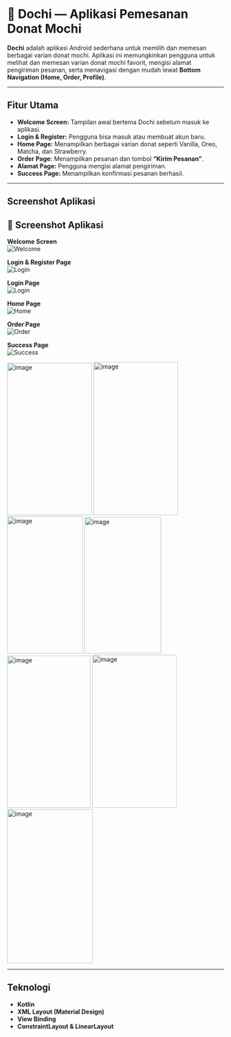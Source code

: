 # 🍩 Dochi — Aplikasi Pemesanan Donat Mochi

**Dochi** adalah aplikasi Android sederhana untuk memilih dan memesan berbagai varian donat mochi. Aplikasi ini memungkinkan pengguna untuk melihat dan memesan varian donat mochi favorit, mengisi alamat pengiriman pesanan, serta menavigasi dengan mudah lewat **Bottom Navigation (Home, Order, Profile)**.

---

## Fitur Utama

* **Welcome Screen:** Tampilan awal bertema Dochi sebelum masuk ke aplikasi.
* **Login & Register:** Pengguna bisa masuk atau membuat akun baru.
* **Home Page:** Menampilkan berbagai varian donat seperti Vanilla, Oreo, Matcha, dan Strawberry.
* **Order Page:** Menampilkan pesanan dan tombol **“Kirim Pesanan”**.
* **Alamat Page:** Pengguna mengisi alamat pengiriman.
* **Success Page:** Menampilkan konfirmasi pesanan berhasil.

---

## Screenshot Aplikasi

## 📱 Screenshot Aplikasi

**Welcome Screen**  
![Welcome](<img width="197" height="354" alt="image" src="https://github.com/user-attachments/assets/e287956f-91e6-43ec-8b1c-ef86bc65a272" />)

**Login & Register Page**  
![Login](<img width="161" height="291" alt="image" src="https://github.com/user-attachments/assets/0fd519c8-ee71-4e82-863a-e57d1f386a77" />)

**Login Page**  
![Login](<img width="197" height="353" alt="image" src="https://github.com/user-attachments/assets/102b65e5-c0f1-4eca-9d28-a24f6a5e8a69" />)

**Home Page**  
![Home](screenshots/home.png)

**Order Page**  
![Order](screenshots/order.png)

**Success Page**  
![Success](screenshots/success.png)






<img width="197" height="353" alt="image" src="https://github.com/user-attachments/assets/102b65e5-c0f1-4eca-9d28-a24f6a5e8a69" />

<img width="196" height="355" alt="image" src="https://github.com/user-attachments/assets/c4eda3b4-12a1-4c0c-8ac7-9579057bf684" />

<img width="176" height="318" alt="image" src="https://github.com/user-attachments/assets/a6ecc519-10ac-44dd-8431-eb9e7bdc1b3d" />

<img width="178" height="316" alt="image" src="https://github.com/user-attachments/assets/d15333b4-0fbf-464b-9833-7de092bd8e8a" />

<img width="194" height="353" alt="image" src="https://github.com/user-attachments/assets/365a0406-4f2f-4fc6-b5f5-3a07540de97c" />

<img width="196" height="355" alt="image" src="https://github.com/user-attachments/assets/b2ce9243-59f0-4ac2-bf8f-b09942a22caf" />

<img width="199" height="357" alt="image" src="https://github.com/user-attachments/assets/25759318-6090-42fd-975c-d0ebb6405239" />









   
---

## Teknologi

* **Kotlin**
* **XML Layout (Material Design)**
* **View Binding**
* **ConstraintLayout & LinearLayout**
